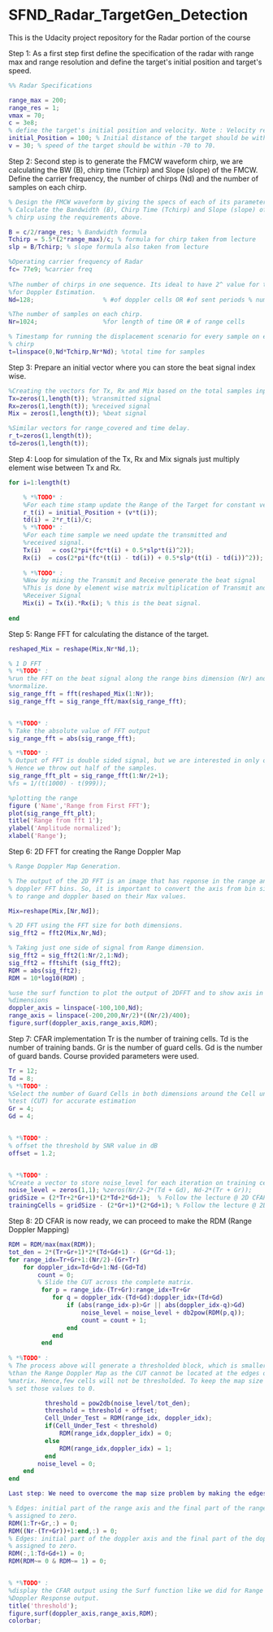 # SFND_Radar_TargetGen_Detection
This is the Udacity project repository for the Radar portion of the course

Step 1:
As a first step first define the specification of the radar with range max and range resolution
and define the target's initial position and target's speed.


```matlab
%% Radar Specifications 

range_max = 200;
range_res = 1;
vmax = 70;
c = 3e8;
% define the target's initial position and velocity. Note : Velocity remains contant
initial_Position = 100; % Initial distance of the target should be within 200m.
v = 30; % speed of the target should be within -70 to 70.
```

Step 2: Second step is to generate the FMCW waveform chirp, we are calculating the BW (B),
chirp time (Tchirp) and Slope (slope) of the FMCW. Define the carrier frequency, the number
of chirps (Nd) and the number of samples on each chirp.

``` MATLAB
% Design the FMCW waveform by giving the specs of each of its parameters.
% Calculate the Bandwidth (B), Chirp Time (Tchirp) and Slope (slope) of the FMCW
% chirp using the requirements above.

B = c/2/range_res; % Bandwidth formula
Tchirp = 5.5*(2*range_max)/c; % formula for chirp taken from lecture
slp = B/Tchirp; % slope formula also taken from lecture

%Operating carrier frequency of Radar 
fc= 77e9; %carrier freq
                                                          
%The number of chirps in one sequence. Its ideal to have 2^ value for the ease of running the FFT
%for Doppler Estimation. 
Nd=128;                   % #of doppler cells OR #of sent periods % number of chirps

%The number of samples on each chirp. 
Nr=1024;                  %for length of time OR # of range cells

% Timestamp for running the displacement scenario for every sample on each
% chirp
t=linspace(0,Nd*Tchirp,Nr*Nd); %total time for samples
```

Step 3: Prepare an initial vector where you can store the beat signal index wise.

``` MATLAB
%Creating the vectors for Tx, Rx and Mix based on the total samples input.
Tx=zeros(1,length(t)); %transmitted signal
Rx=zeros(1,length(t)); %received signal
Mix = zeros(1,length(t)); %beat signal

%Similar vectors for range_covered and time delay.
r_t=zeros(1,length(t));
td=zeros(1,length(t));
```

Step 4: Loop for simulation of the Tx, Rx and Mix signals just multiply element wise 
between Tx and Rx.

``` MATLAB
for i=1:length(t)          

    % *%TODO* :
    %For each time stamp update the Range of the Target for constant velocity. 
    r_t(i) = initial_Position + (v*t(i));
    td(i) = 2*r_t(i)/c;
    % *%TODO* :
    %For each time sample we need update the transmitted and
    %received signal. 
    Tx(i)   = cos(2*pi*(fc*t(i) + 0.5*slp*t(i)^2));
    Rx(i)  = cos(2*pi*(fc*(t(i) - td(i)) + 0.5*slp*(t(i) - td(i))^2));
    
    % *%TODO* :
    %Now by mixing the Transmit and Receive generate the beat signal
    %This is done by element wise matrix multiplication of Transmit and
    %Receiver Signal
    Mix(i) = Tx(i).*Rx(i); % this is the beat signal.
    
end

```
Step 5: Range FFT for calculating the distance of the target.

``` MATLAB
reshaped_Mix = reshape(Mix,Nr*Nd,1);

% 1 D FFT
% *%TODO* :
%run the FFT on the beat signal along the range bins dimension (Nr) and
%normalize.
sig_range_fft = fft(reshaped_Mix(1:Nr)); 
sig_range_fft = sig_range_fft/max(sig_range_fft);


% *%TODO* :
% Take the absolute value of FFT output
sig_range_fft = abs(sig_range_fft);

% *%TODO* :
% Output of FFT is double sided signal, but we are interested in only one side of the spectrum.
% Hence we throw out half of the samples.
sig_range_fft_plt = sig_range_fft(1:Nr/2+1);
%fs = 1/(t(1000) - t(999));

%plotting the range
figure ('Name','Range from First FFT');
plot(sig_range_fft_plt);
title('Range from fft 1');
ylabel('Amplitude normalized');
xlabel('Range');
```
Step 6: 2D FFT for creating the Range Doppler Map

``` MATLAB
% Range Doppler Map Generation.

% The output of the 2D FFT is an image that has reponse in the range and
% doppler FFT bins. So, it is important to convert the axis from bin sizes
% to range and doppler based on their Max values.

Mix=reshape(Mix,[Nr,Nd]);

% 2D FFT using the FFT size for both dimensions.
sig_fft2 = fft2(Mix,Nr,Nd);

% Taking just one side of signal from Range dimension.
sig_fft2 = sig_fft2(1:Nr/2,1:Nd);
sig_fft2 = fftshift (sig_fft2);
RDM = abs(sig_fft2);
RDM = 10*log10(RDM) ;

%use the surf function to plot the output of 2DFFT and to show axis in both
%dimensions
doppler_axis = linspace(-100,100,Nd);
range_axis = linspace(-200,200,Nr/2)*((Nr/2)/400);
figure,surf(doppler_axis,range_axis,RDM);

```
Step 7: CFAR implementation 
Tr is the number of training cells. Td is the number of training bands. Gr is the number of guard cells. Gd is the number of guard bands. 
Course provided parameters were used.

``` MATLAB
Tr = 12;
Td = 8;
% *%TODO* :
%Select the number of Guard Cells in both dimensions around the Cell under 
%test (CUT) for accurate estimation
Gr = 4;
Gd = 4;


% *%TODO* :
% offset the threshold by SNR value in dB
offset = 1.2;


% *%TODO* :
%Create a vector to store noise_level for each iteration on training cells
noise_level = zeros(1,1); %zeros(Nr/2-2*(Td + Gd), Nd-2*(Tr + Gr));
gridSize = (2*Tr+2*Gr+1)*(2*Td+2*Gd+1);  % Follow the lecture @ 2D CFAR
trainingCells = gridSize - (2*Gr+1)*(2*Gd+1); % Follow the lecture @ 2D CFAR

```
Step 8: 2D CFAR is now ready, we can proceed to make the RDM (Range Doppler Mapping) 

``` MATLAB
RDM = RDM/max(max(RDM));
tot_den = 2*(Tr+Gr+1)*2*(Td+Gd+1) - (Gr*Gd-1);
for range_idx=Tr+Gr+1:(Nr/2)-(Gr+Tr)
    for doppler_idx=Td+Gd+1:Nd-(Gd+Td)
        count = 0;
        % Slide the CUT across the complete matrix. 
         for p = range_idx-(Tr+Gr):range_idx+Tr+Gr
            for q = doppler_idx-(Td+Gd):doppler_idx+(Td+Gd)
                if (abs(range_idx-p)>Gr || abs(doppler_idx-q)>Gd)
                    noise_level = noise_level + db2pow(RDM(p,q));
                    count = count + 1;
                end   
            end
         end
        
% *%TODO* :
% The process above will generate a thresholded block, which is smaller 
%than the Range Doppler Map as the CUT cannot be located at the edges of
%matrix. Hence,few cells will not be thresholded. To keep the map size same
% set those values to 0. 

          threshold = pow2db(noise_level/tot_den);
          threshold = threshold + offset;
          Cell_Under_Test = RDM(range_idx, doppler_idx);
          if(Cell_Under_Test < threshold)
              RDM(range_idx,doppler_idx) = 0;
          else
              RDM(range_idx,doppler_idx) = 1; 
          end
        noise_level = 0; 
    end 
end

Last step: We need to overcome the map size problem by making the edges value to 0.

% Edges: initial part of the range axis and the final part of the range axis to be
% assigned to zero.
RDM(1:Tr+Gr,:) = 0;
RDM((Nr-(Tr+Gr))+1:end,:) = 0;
% Edges: initial part of the doppler axis and the final part of the doppler axis to be
% assigned to zero.
RDM(:,1:Td+Gd+1) = 0;
RDM(RDM~= 0 & RDM~= 1) = 0;


% *%TODO* :
%display the CFAR output using the Surf function like we did for Range
%Doppler Response output.
title('threshold');
figure,surf(doppler_axis,range_axis,RDM);
colorbar;

```
